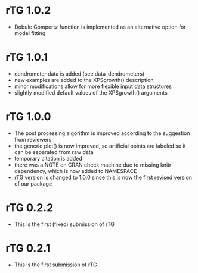# rTG 1.0.2
* Dobule Gompertz function is implemented as an alternative option for model fitting

# rTG 1.0.1
* dendrometer data is added (see data_dendrometers)
* new examples are added to the XPSgrowth() description
* minor modifications allow for more flexible input data structures
* slightly modified default values of the XPSgrowth() arguments

# rTG 1.0.0
* The post processing algorithm is improved according to the suggestion from reviewers
* the generic plot() is now improved, so artificial points are labeled so it can be separated from raw data
* temporary citation is added
* there was a NOTE on CRAN check machine due to missing knitr dependency, which is now added to NAMESPACE
* rTG version is changed to 1.0.0 since this is now the first revised version of our package

# rTG 0.2.2
* This is the first (fixed) submission of rTG 

# rTG 0.2.1
* This is the first submission of rTG 

